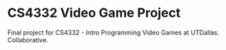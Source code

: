 # CS4332 Video Game Project
 Final project for CS4332 - Intro Programming Video Games at UTDallas. Collaborative.
